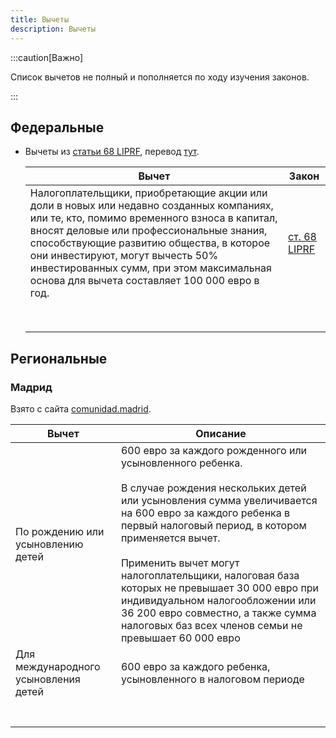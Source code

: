 ```yaml
---
title: Вычеты
description: Вычеты
---
```


:::caution[Важно]

Список вычетов не полный и пополняется по ходу изучения законов.

:::

## Федеральные

- Вычеты из [статьи 68 LIPRF](https://www.boe.es/buscar/act.php?id=BOE-A-2006-20764#a68), перевод [тут](https://ponaehali.es/guides/taxes/cef-tax-guide/chapter-03/#13-%D0%BE%D0%BF%D1%80%D0%B5%D0%B4%D0%B5%D0%BB%D0%B5%D0%BD%D0%B8%D0%B5-%D1%87%D0%B8%D1%81%D1%82%D0%BE%D0%B3%D0%BE-%D0%BD%D0%B0%D0%BB%D0%BE%D0%B3%D0%BE%D0%B2%D0%BE%D0%B3%D0%BE-%D0%BE%D0%B1%D1%8F%D0%B7%D0%B0%D1%82%D0%B5%D0%BB%D1%8C%D1%81%D1%82%D0%B2%D0%B0).

  | Вычет                                                        | Закон                                                        |
  | ------------------------------------------------------------ | ------------------------------------------------------------ |
  | Налогоплательщики, приобретающие акции или доли в новых или недавно  созданных компаниях, или те, кто, помимо временного взноса в капитал,  вносят деловые или профессиональные знания, способствующие развитию  общества, в которое они инвестируют, могут вычесть 50% инвестированных  сумм, при этом максимальная основа для вычета составляет 100 000 евро в  год. | [ст. 68 LIPRF](https://www.boe.es/buscar/act.php?id=BOE-A-2006-20764#a68) |
  |                                                              |                                                              |
  |                                                              |                                                              |
  |                                                              |                                                              |
  |                                                              |                                                              |
  |                                                              |                                                              |
  |                                                              |                                                              |
  |                                                              |                                                              |
  |                                                              |                                                              |

  

## Региональные

### Мадрид

Взято с сайта [comunidad.madrid](https://www.comunidad.madrid/servicios/atencion-contribuyente/irpf#panel-360931).

| Вычет                                | Описание                                                     |
| ------------------------------------ | ------------------------------------------------------------ |
| По рождению или усыновлению детей    | 600 евро за каждого рожденного или усыновленного ребенка.<br /><br />В случае рождения  нескольких детей или усыновления сумма увеличивается на 600 евро за  каждого ребенка в первый налоговый период, в котором применяется вычет.<br /><br />Применить вычет могут  налогоплательщики, налоговая база которых не превышает 30 000 евро при  индивидуальном налогообложении или 36 200 евро совместно, а также сумма  налоговых баз всех членов семьи не превышает 60 000 евро |
| Для международного усыновления детей | 600 евро за каждого ребенка, усыновленного в налоговом периоде |
|                                      |                                                              |
|                                      |                                                              |
|                                      |                                                              |
|                                      |                                                              |
|                                      |                                                              |
|                                      |                                                              |
|                                      |                                                              |

